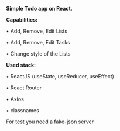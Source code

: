 <b>Simple Todo app on React.</b>


<b>Capabilities:</b> 

• Add, Remove, Edit Lists

• Add, Remove, Edit Tasks

• Change style of the Lists


<b>Used stack:</b>

•	ReactJS (useState, useReducer, useEffect) 

•	React Router

•	Axios

•	classnames


For test you need a fake-json server
